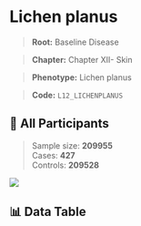 # Lichen planus

> **Root:** Baseline Disease  

> **Chapter:** Chapter XII- Skin  

> **Phenotype:** Lichen planus  

> **Code:** `L12_LICHENPLANUS`

## 🧪 All Participants  
> Sample size: **209955**  
> Cases: **427**  
> Controls: **209528**
<img src="/Sensitive/Figures/ALL/Incidence/L12_LICHENPLANUS.png"/>

## 📊 Data Table
<CsvTableMRF src="/Sensitive/Data/ALL/Incidence/COX_L12_LICHENPLANUS.csv"/>

